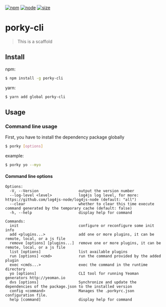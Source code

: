 [![npm][npm]][npm-url]
[![node][node]][node-url]
[![size][size]][size-url]

# porky-cli

> This is a scaffold

## Install

npm:

```sh
$ npm install -g porky-cli
```

yarn:

```sh
$ yarn add global porky-cli
```

## Usage

### Command line usage

First, you have to install the dependency package globally

```sh
$ porky [options]
```

example:

```sh
$ porky yo --myo
```

#### Command line options

```
Options:
  -V, --Version                  output the version number
  --log-level <level>            log4js log level, for more: https://github.com/log4js-node/log4js-node (default: "all")
  --clear                        whether to clear this time execute command generated by the temporary cache (default: false)
  -h, --help                     display help for command

Commands:
  init                           configure or reconfigure some init info
  add <plugins...>               add one or more plugins, it can be remote, local, or a js file
  remove [options] [plugins...]  remove one or more plugins, it can be remote, local, or a js file
  list [options]                 list available plugins
  run [options] <cmd>            run the command provided by the added plugin
  exec <cmds...>                 exec the command in the runtime directory
  yo [options]                   CLI tool for running Yeoman generators http://yeoman.io
  dvs [options]                  Synchronize and update the dependencies of the package.json to the installed version
  config <command>               Manages the .porkyrc.json configuration file.
  help [command]                 display help for command
```

[npm]: https://img.shields.io/npm/v/porky-cli.svg
[npm-url]: https://npmjs.com/package/porky-cli
[node]: https://img.shields.io/node/v/porky-cli.svg
[node-url]: https://nodejs.org
[size]: https://packagephobia.now.sh/badge?p=porky-cli
[size-url]: https://packagephobia.now.sh/result?p=porky-cli
